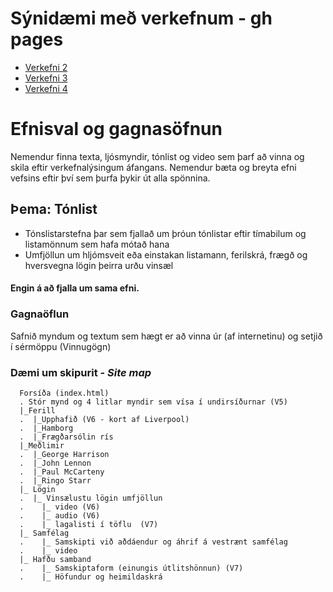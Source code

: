 # Sýnidæmi með verkefnum - gh pages

* [Verkefni 2](https://grunnskoli.github.io/Synidaemi/verkefni-2)
* [Verkefni 3](https://grunnskoli.github.io/Synidaemi/verkefni-3/)
* [Verkefni 4](https://grunnskoli.github.io/Synidaemi/verkefni-4) 

# Efnisval og gagnasöfnun

Nemendur finna texta, ljósmyndir, tónlist og video sem þarf að vinna og skila eftir verkefnalýsingum áfangans. Nemendur bæta og breyta efni vefsins eftir því sem þurfa þykir út alla spönnina.

## Þema: Tónlist

- Tónslistarstefna þar sem fjallað um þróun tónlistar eftir tímabilum og listamönnum sem hafa mótað hana
- Umfjöllun um hljómsveit eða einstakan listamann, ferilskrá, frægð og hversvegna lögin þeirra urðu vinsæl
   
#### Engin á að fjalla um sama efni. 

### Gagnaöflun

Safnið myndum og textum sem hægt er að vinna úr (af internetinu) og setjið í sérmöppu (Vinnugögn)

### Dæmi um skipurit - _Site map_

```
  Forsíða (index.html) 
  . Stór mynd og 4 litlar myndir sem vísa í undirsíðurnar (V5)
  |_Ferill
  .  |_Upphafið (V6 - kort af Liverpool)
  .  |_Hamborg 
  .  |_Frægðarsólin rís
  |_Meðlimir
  .  |_George Harrison
  .  |_John Lennon
  .  |_Paul McCarteny
  .  |_Ringo Starr  
  |_ Lögin
  .  |_ Vinsælustu lögin umfjöllun 
  .    |_ video (V6)
  .    |_ audio (V6)
  .    |_ lagalisti í töflu  (V7)
  |_ Samfélag
  .    |_ Samskipti við aðdáendur og áhrif á vestrænt samfélag  
  .    |_ video
  |_ Hafðu samband 
  .    |_ Samskiptaform (einungis útlitshönnun) (V7)
  .    |_ Höfundur og heimildaskrá

```